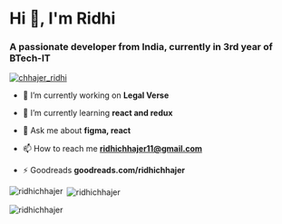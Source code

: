 <h1 align="left">Hi 👋, I'm Ridhi</h1>
<h3 align="left">A passionate developer from India, currently in 3rd year of BTech-IT</h3>

<p align="left"> <a href="https://twitter.com/chhajer_ridhi" target="blank"><img src="https://img.shields.io/twitter/follow/chhajer_ridhi?logo=twitter&style=for-the-badge" alt="chhajer_ridhi" /></a> </p>

- 🔭 I’m currently working on **Legal Verse**

- 🌱 I’m currently learning **react and redux**

- 💬 Ask me about **figma, react**

- 📫 How to reach me **ridhichhajer11@gmail.com**

- ⚡ Goodreads **goodreads.com/ridhichhajer**




<p><img align="left" src="https://github-readme-stats.vercel.app/api/top-langs?username=ridhichhajer&show_icons=true&theme=dark&locale=en&layout=compact" alt="ridhichhajer" /></p>

<p>&nbsp;<img align="center" src="https://github-readme-stats.vercel.app/api?username=ridhichhajer&show_icons=true&theme=dark&locale=en" alt="ridhichhajer" /></p>

<p><img align="center" src="https://github-readme-streak-stats.herokuapp.com/?user=ridhichhajer&theme=dark" alt="ridhichhajer" /></p>
